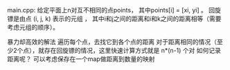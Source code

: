 main.cpp:
给定平面上n对互不相同的点points，
其中points[i] = [xi, yi] 。
回旋镖是由点 (i, j, k) 表示的元组 ，
其中i和j之间的距离和i和k之间的距离相等（需要考虑元组的顺序）。

暴力却高效的解法
遍历每个点，去找它到各个点的距离
对于距离相同的情况（至少2个点），就存在回旋镖的情况，这里快速计算方式就是 n*(n-1) 个对
如何记录距离呢？ 可以考虑保存在一个map做距离到数量的映射

